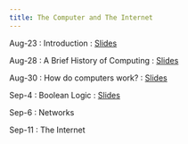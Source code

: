 ```yaml
---
title: The Computer and The Internet
---
```


Aug-23
: Introduction
  : [Slides](/CS1010/materials/slides/01%20-%20Course%20Introduction.pdf)

Aug-28
: A Brief History of Computing 
  : [Slides](/CS1010/materials/slides/02%20-%20A%20Brief%20History%20of%20Computing.pdf)


Aug-30
: How do computers work?
  : [Slides](/CS1010/materials/slides/03%20-%20How%20do%20computers%20work.pdf)

Sep-4
: Boolean Logic
  : [Slides](/CS1010/materials/slides/04%20-%20Boolean%20Logic.pdf)

Sep-6
: Networks

Sep-11
: The Internet


<!-- : **HW 1 Available**{: .label .label-purple } -->